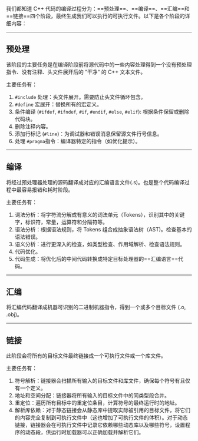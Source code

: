 我们都知道 C++  代码的编译过程分为：==预处理==、==编译==、==汇编==和==链接==四个阶段，最终生成我们可以执行的可执行文件。以下是各个阶段的详细内容：

---
## 预处理

该阶段的主要任务是在编译阶段前将源代码中的一些内容处理得到一个没有预处理指令、没有注释、头文件展开后的 ”干净“ 的 C++ 文本文件。

主要任务有：
1. `#include` 处理：头文件展开。需要防止头文件循环包含。
2. `#define` 宏展开：替换所有的宏定义。
3. 条件编译 (`#ifdef`, `#ifndef`, `#if`, `#endif`, `#else`, `#elif`): 根据条件保留或删除代码块。
4. 删除注释内容。
5. 添加行标记 (`#line`)：为调试器和错误消息保留源文件行号信息。
6. 处理 `#pragma`指令：编译器特定的指令（如优化提示）。

---
## 编译

将经过预处理器处理的源码翻译成对应的汇编语言文件(.s)。也是整个代码编译过程中最容易报错和耗时阶段。

主要任务有：
1. 词法分析：将字符流分解成有意义的词法单元（Tokens），识别其中的关键字，标识符，常量，运算符和分隔符等。
2. 语法分析：根据语法规则，将 Tokens 组合成抽象语法树（AST)。检查基本的语法错误。
3. 语义分析：进行更深入的检查，如类型检查、作用域解析、检查语法规则。
4. 代码优化。
5. 代码生成：将优化后的中间代码转换成特定目标处理器的==汇编语言==代码。

---
## 汇编

将汇编代码翻译成机器可识别的二进制机器指令，得到一个或多个目标文件 (.o, .obj)。

---
## 链接

此阶段会将所有的目标文件最终链接成一个可执行文件或一个库文件。

主要任务有：
1. 符号解析：链接器会扫描所有输入的目标文件和库文件，确保每个符号有且仅有一个定义。
2. 地址和空间分配：链接器将所有输入的目标文件中的同类型段合并。
3. 重定位：遍历所有目标中的重定位条目，计算符号的最终运行时的地址。
4.  解析库依赖：对于静态链接会从静态库中提取实际被引用的目标文件，将它们的内容完全复制到可执行文件中（这也增加了可执行文件的体积）。对于动态链接，链接器会在可执行文件中记录它依赖哪些动态库以及哪些符号，设置程序的动态段，供运行时加载器可以正确加载并解析它们。

